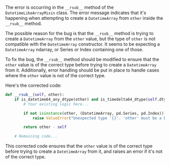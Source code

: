 The error is occurring in the `__rsub__` method of the `DatetimeLikeArrayMixin` class. The error message indicates that it's happening when attempting to create a `DatetimeArray` from `other` inside the `__rsub__` method.

The possible reason for the bug is that the `__rsub__` method is trying to create a `DatetimeArray` from the `other` value, but the type of `other` is not compatible with the `DatetimeArray` constructor. It seems to be expecting a `DatetimeArray` ndarray, or Series or Index containing one of those.

To fix the bug, the `__rsub__` method should be modified to ensure that the `other` value is of the correct type before trying to create a `DatetimeArray` from it. Additionally, error handling should be put in place to handle cases where the `other` value is not of the correct type.

Here's the corrected code:

```python
def __rsub__(self, other):
    if is_datetime64_any_dtype(other) and is_timedelta64_dtype(self.dtype):
        # Your existing logic here...

        if not isinstance(other, (DatetimeArray, pd.Series, pd.Index)):
            raise ValueError("Unexpected type '{}'. 'other' must be a DatetimeArray ndarray, or Series or Index containing one of those.")

        return other - self

    # Remaining code...
```

This corrected code ensures that the `other` value is of the correct type before trying to create a `DatetimeArray` from it, and raises an error if it's not of the correct type.